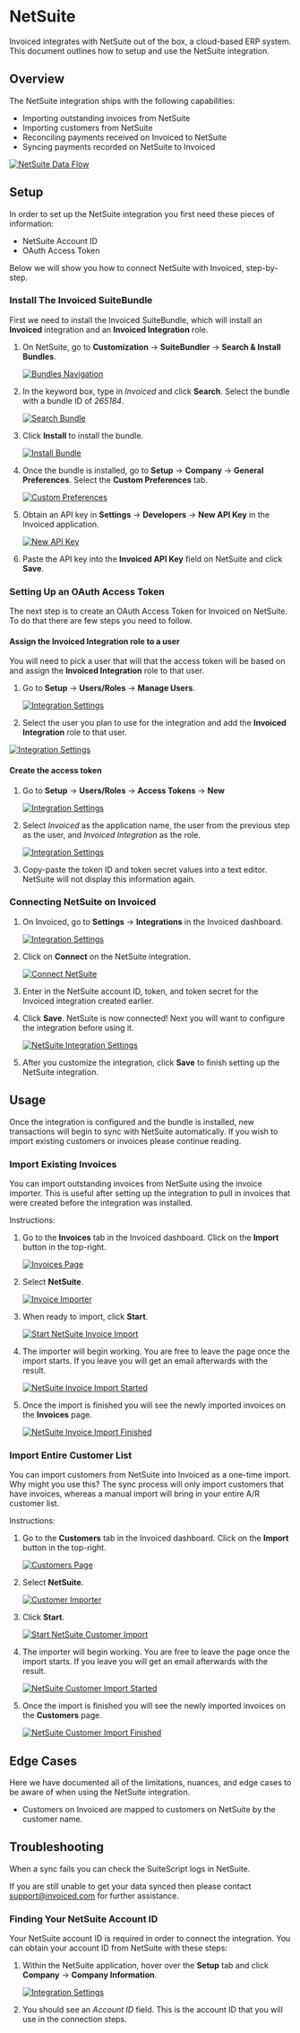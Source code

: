 # NetSuite

Invoiced integrates with NetSuite out of the box, a cloud-based ERP system. This document outlines how to setup and use the NetSuite integration.

## Overview

The NetSuite integration ships with the following capabilities:

- Importing outstanding invoices from NetSuite
- Importing customers from NetSuite
- Reconciling payments received on Invoiced to NetSuite
- Syncing payments recorded on NetSuite to Invoiced

[![NetSuite Data Flow](/docs/img/netsuite-object-mapping.png)](/docs/img/netsuite-object-mapping.png)

## Setup

In order to set up the NetSuite integration you first need these pieces of information:
- NetSuite Account ID
- OAuth Access Token

Below we will show you how to connect NetSuite with Invoiced, step-by-step.

### Install The Invoiced SuiteBundle
First we need to install the Invoiced SuiteBundle, which will install an **Invoiced** integration and an **Invoiced Integration** role.

1. On NetSuite, go to **Customization** &rarr; **SuiteBundler** &rarr; **Search & Install Bundles**.

   [![Bundles Navigation](/docs/img/netsuite-suite-bundle.png)](/docs/img/netsuite-suite-bundle.png)

2. In the keyword box, type in *Invoiced* and click **Search**.  Select the bundle with a bundle ID of *265184*.
 
   [![Search Bundle](/docs/img/netsuite-choose-invoiced.png)](/docs/img/netsuite-choose-invoiced.png)

3. Click **Install** to install the bundle.

   [![Install Bundle](/docs/img/netsuite-bundle-install.png)](/docs/img/netsuite-bundle-install.png)

4. Once the bundle is installed, go to **Setup** &rarr; **Company** &rarr; **General Preferences**. Select the **Custom Preferences** tab.

   [![Custom Preferences](/docs/img/netsuite-custom-preferences.png)](/docs/img/netsuite-custom-preferences.png)

5. Obtain an API key in **Settings** &rarr; **Developers** &rarr; **New API Key** in the Invoiced application.

   [![New API Key](/docs/img/netsuite-new-api-key.png)](/docs/img/netsuite-new-api-key.png)

6. Paste the API key into the **Invoiced API Key** field on NetSuite and click **Save**.

### Setting Up an OAuth Access Token

The next step is to create an OAuth Access Token for Invoiced on NetSuite. To do that there are few steps you need to follow.

#### Assign the Invoiced Integration role to a user

You will need to pick a user that will that the access token will be based on and assign the **Invoiced Integration** role to that user.

1. Go to **Setup** &rarr; **Users/Roles** &rarr; **Manage Users**.

   [![Integration Settings](/docs/img/netsuite-manage-users.png)](/docs/img/netsuite-manage-users.png)

2.  Select the user you plan to use for the integration and add the **Invoiced Integration** role to that user.

   [![Integration Settings](/docs/img/netsuite-user-add-webservices.png)](/docs/img/netsuite-user-add-webservices.png)

#### Create the access token

1. Go to **Setup** &rarr; **Users/Roles** &rarr; **Access Tokens** &rarr; **New**

   [![Integration Settings](/docs/img/netsuite-create-accesstoken.png)](/docs/img/netsuite-create-accesstoken.png)

2. Select *Invoiced* as the application name, the user from the previous step as the user, and *Invoiced Integration* as the role.

   [![Integration Settings](/docs/img/netsuite-add-access-token.png)](/docs/img/netsuite-add-access-token.png)

3. Copy-paste the token ID and token secret values into a text editor. NetSuite will not display this information again.

### Connecting NetSuite on Invoiced

1. On Invoiced, go to **Settings** &rarr; **Integrations** in the Invoiced dashboard.

   [![Integration Settings](/docs/img/integration-settings.png)](/docs/img/integration-settings.png)

2. Click on **Connect** on the NetSuite integration.

   [![Connect NetSuite](/docs/img/connect-netsuite.png)](/docs/img/connect-netsuite.png)

3. Enter in the NetSuite account ID, token, and token secret for the Invoiced integration created earlier.

4. Click **Save**. NetSuite is now connected! Next you will want to configure the integration before using it.

   [![NetSuite Integration Settings](/docs/img/netsuite-integration-settings.png)](/docs/img/netsuite-integration-settings.png)

5. After you customize the integration, click **Save** to finish setting up the NetSuite integration.

## Usage

Once the integration is configured and the bundle is installed, new transactions will begin to sync with NetSuite automatically. If you wish to import existing customers or invoices please continue reading.

### Import Existing Invoices

You can import outstanding invoices from NetSuite using the invoice importer. This is useful after setting up the integration to pull in invoices that were created before the integration was installed.

Instructions:

1. Go to the **Invoices** tab in the Invoiced dashboard. Click on the **Import** button in the top-right.

   [![Invoices Page](/docs/img/invoices-header.png)](/docs/img/invoices-header.png)

2. Select **NetSuite**.

   [![Invoice Importer](/docs/img/invoice-importer.png)](/docs/img/invoice-importer.png)

3. When ready to import, click **Start**.

   [![Start NetSuite Invoice Import](/docs/img/netsuite-invoice-importer-options.png)](/docs/img/netsuite-invoice-importer-options.png)

4. The importer will begin working. You are free to leave the page once the import starts. If you leave you will get an email afterwards with the result.

   [![NetSuite Invoice Import Started](/docs/img/netsuite-invoice-importer-pending.png)](/docs/img/netsuite-invoice-importer-pending.png)

5. Once the import is finished you will see the newly imported invoices on the **Invoices** page.

   [![NetSuite Invoice Import Finished](/docs/img/netsuite-invoice-importer-finished.png)](/docs/img/netsuite-invoice-importer-finished.png)

### Import Entire Customer List

You can import customers from NetSuite into Invoiced as a one-time import. Why might you use this? The sync process will only import customers that have invoices, whereas a manual import will bring in your entire A/R customer list.

Instructions:

1. Go to the **Customers** tab in the Invoiced dashboard. Click on the **Import** button in the top-right.

   [![Customers Page](/docs/img/customers-header.png)](/docs/img/customers-header.png)

2. Select **NetSuite**.

   [![Customer Importer](/docs/img/customer-importer.png)](/docs/img/customer-importer.png)

3. Click **Start**.

   [![Start NetSuite Customer Import](/docs/img/netsuite-customer-importer.png)](/docs/img/netsuite-customer-importer.png)

4. The importer will begin working. You are free to leave the page once the import starts. If you leave you will get an email afterwards with the result.

   [![NetSuite Customer Import Started](/docs/img/netsuite-customer-importer-pending.png)](/docs/img/netsuite-customer-importer-pending.png)

5. Once the import is finished you will see the newly imported invoices on the **Customers** page.

   [![NetSuite Customer Import Finished](/docs/img/netsuite-customer-importer-finished.png)](/docs/img/netsuite-customer-importer-finished.png)

## Edge Cases

Here we have documented all of the limitations, nuances, and edge cases to be aware of when using the NetSuite integration.

- Customers on Invoiced are mapped to customers on NetSuite by the customer name.

## Troubleshooting

When a sync fails you can check the SuiteScript logs in NetSuite.

If you are still unable to get your data synced then please contact [support@invoiced.com](mailto:support@invoiced.com) for further assistance.

### Finding Your NetSuite Account ID

Your NetSuite account ID is required in order to connect the integration. You can obtain your account ID from NetSuite with these steps:

1. Within the NetSuite application, hover over the **Setup** tab and click **Company** &rarr; **Company Information**.

   [![Integration Settings](/docs/img/netsuite-account-id.png)](/docs/img/netsuite-account-id.png)

2. You should see an *Account ID* field. This is the account ID that you will use in the connection steps.
